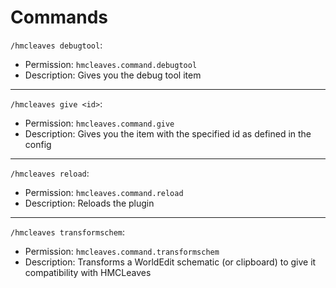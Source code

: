 # Commands

`/hmcleaves debugtool`:
* Permission: `hmcleaves.command.debugtool`
* Description: Gives you the debug tool item
---
`/hmcleaves give <id>`:
* Permission: `hmcleaves.command.give`
* Description: Gives you the item with the specified id as defined in the config
---
`/hmcleaves reload`:
* Permission: `hmcleaves.command.reload`
* Description: Reloads the plugin
---
`/hmcleaves transformschem`:
* Permission: `hmcleaves.command.transformschem`
* Description: Transforms a WorldEdit schematic (or clipboard) to give it compatibility with HMCLeaves